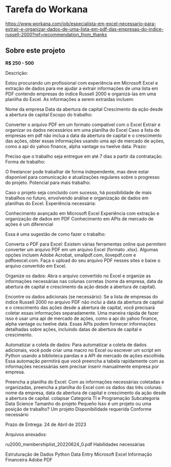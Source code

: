 

Tarefa do Workana
=================

https://www.workana.com/job/especialista-em-excel-necessario-para-extrair-e-organizar-dados-de-uma-lista-em-pdf-das-empresas-do-indice-russell-2000?ref=recommendation_from_thanks


Sobre este projeto
------------------

**R$ 250 - 500**

Descrição:

Estou procurando um profissional com experiência em Microsoft Excel e extração de dados para me ajudar a extrair informações de uma lista em PDF contendo empresas do índice Russell 2000 e organizá-las em uma planilha do Excel. As informações a serem extraídas incluem:

Nome da empresa
Data da abertura de capital
Crescimento da ação desde a abertura de capital
Escopo do trabalho:

Converter o arquivo PDF em um formato compatível com o Excel
Extrair e organizar os dados necessários em uma planilha do Excel
Caso a lista de empresas em pdf não inclua a data da abertura de capital e o crescimento das ações, obter essas informações usando uma api de mercado de ações, como a api do yahoo finance, alpha vantage ou twelve data.
Prazo:

Preciso que o trabalho seja entregue em até 7 dias a partir da contratação.
Forma de trabalho:

O freelancer pode trabalhar de forma independente, mas deve estar disponível para comunicação e atualizações regulares sobre o progresso do projeto.
Potencial para mais trabalho:

Caso o projeto seja concluído com sucesso, há possibilidade de mais trabalhos no futuro, envolvendo análise e organização de dados em planilhas do Excel.
Experiência necessária:

Conhecimento avançado em Microsoft Excel
Experiência com extração e organização de dados em PDF
Conhecimento em APIs de mercado de ações é um diferencial

Essa é uma sugestão de como fazer o trabalho:

Converta o PDF para Excel:
Existem várias ferramentas online que permitem converter um arquivo PDF em um arquivo Excel (formato .xlsx). Algumas opções incluem Adobe Acrobat, smallpdf.com, ilovepdf.com e pdftoexcel.com. Faça o upload do seu arquivo PDF nesses sites e baixe o arquivo convertido em Excel.

Organize os dados:
Abra o arquivo convertido no Excel e organize as informações necessárias nas colunas corretas (nome da empresa, data da abertura de capital e crescimento da ação desde a abertura de capital).

Encontre os dados adicionais (se necessário):
Se a lista de empresas do índice Russell 2000 no arquivo PDF não inclui a data da abertura de capital e o crescimento das ações desde a abertura de capital, você precisará coletar essas informações separadamente. Uma maneira rápida de fazer isso é usar uma api de mercado de ações, como a api do yahoo finance, alpha vantage ou twelve data. Essas APIs podem fornecer informações detalhadas sobre ações, incluindo datas de abertura de capital e crescimento.

Automatizar a coleta de dados:
Para automatizar a coleta de dados adicionais, você pode criar uma macro no Excel ou escrever um script em Python usando a biblioteca pandas e a API de mercado de ações escolhida. Essa automação permitirá que você preencha a tabela rapidamente com as informações necessárias sem precisar inserir manualmente empresa por empresa.

Preencha a planilha do Excel:
Com as informações necessárias coletadas e organizadas, preencha a planilha do Excel com os dados das três colunas: nome da empresa, data da abertura de capital e crescimento da ação desde a abertura de capital. colapsar
Categoria TI e Programação
Subcategoria Data Science
Tamanho do projeto Pequeño
Isso é um projeto ou uma posição de trabalho? Um projeto
Disponibilidade requerida Conforme necessário

Prazo de Entrega: 24 de Abril de 2023


Arquivos anexados:

ru2000_membershiplist_20220624_0.pdf 
Habilidades necessárias

Estruturação de Dados Python Data Entry Microsoft Excel Informação Financeira Adobe PDF